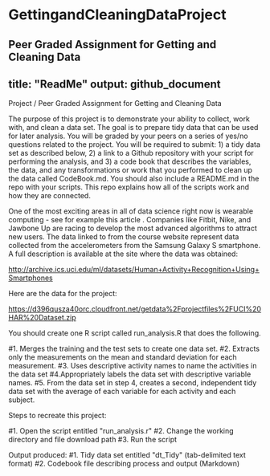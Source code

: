 # GettingandCleaningDataProject
Peer Graded Assignment for Getting and Cleaning Data
---
title: "ReadMe"
output: github_document
---
Project / Peer Graded Assignment for Getting and Cleaning Data

The purpose of this project is to demonstrate your ability to collect, work with, and clean a data set. The goal is to prepare tidy data that can be used for later analysis. You will be graded by your peers on a series of yes/no questions related to the project. You will be required to submit: 1) a tidy data set as described below, 2) a link to a Github repository with your script for performing the analysis, and 3) a code book that describes the variables, the data, and any transformations or work that you performed to clean up the data called CodeBook.md. You should also include a README.md in the repo with your scripts. This repo explains how all of the scripts work and how they are connected.

One of the most exciting areas in all of data science right now is wearable computing - see for example this article . Companies like Fitbit, Nike, and Jawbone Up are racing to develop the most advanced algorithms to attract new users. The data linked to from the course website represent data collected from the accelerometers from the Samsung Galaxy S smartphone. A full description is available at the site where the data was obtained:

http://archive.ics.uci.edu/ml/datasets/Human+Activity+Recognition+Using+Smartphones

Here are the data for the project:

https://d396qusza40orc.cloudfront.net/getdata%2Fprojectfiles%2FUCI%20HAR%20Dataset.zip

You should create one R script called run_analysis.R that does the following.

#1. Merges the training and the test sets to create one data set.
#2. Extracts only the measurements on the mean and standard deviation for each measurement.
#3. Uses descriptive activity names to name the activities in the data set
#4.Appropriately labels the data set with descriptive variable names.
#5. From the data set in step 4, creates a second, independent tidy data set with the average of each variable for each activity and each subject.

Steps to recreate this project:

#1. Open the script entitled "run_analysis.r"
#2. Change the working directory and file download path
#3. Run the script

Output produced:
#1. Tidy data set entitled "dt_Tidy" (tab-delimited text format)
#2. Codebook file describing process and output (Markdown)
